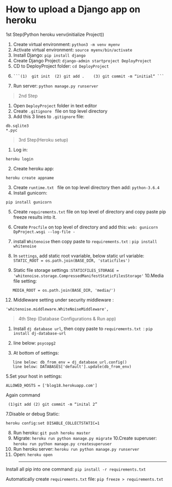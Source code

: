 # How to upload a Django app on heroku 

1st Step(Python heroku venv(initialize Project)) 

1. Create virtual environment: ```python3 -m venv myenv```
2. Activate virtual environment: ```source myenv/bin/activate```
3. Install Django: ```pip install django```
4. Create Django Project: ```django-admin startproject DeployProject```
5. CD to DeployProject folder: ```cd DeployProject```
6.     ```(1)  git init  (2) git add .    (3) git commit -m “initial“ ```
7. Run server: ```python manage.py runserver```
> 2nd Step 
1. Open ```DeployProject``` folder in text editor
2. Create ```.gitignore ``` file on top level directory
3. Add this 3 lines to ```.gitignore``` file:
```__pycache__/
db.sqlite3
*.pyc
```
> 3rd Step(Heroku setup)
1. Log in: 
```
heroku login
```
2. Create heroku app: 
```
heroku create appname
```
3. Create ```runtime.txt ``` file on top level directory then add: ```python-3.6.4```
4. Install gunicorn: 
```
pip install gunicorn
```
5. Create ```requirements.txt``` file on top level of directory and copy paste pip freeze results into it.

6. Create ```Procfile``` on top level of directory and add this: ```web: gunicorn DpProject.wsgi --log-file - ```
7. install ```Whitenoise``` then copy paste to ```requirements.txt``` : ```pip install whitenoise```
8. In ```settings```, add static root vvariable, below static url variable: ```STATIC_ROOT = os.path.join(BASE_DIR, 'staticfiles')```
9. Static file storage settings :``` STATICFILES_STORAGE = 'whitenoise.storage.CompressedManifestStaticFilesStorage' ```
10.Media file setting:
```MEDIA_URL = "/media/" 
   MEDIA_ROOT = os.path.join(BASE_DIR, 'media/')
```   
12. Middleware setting under security middleware :
```
'whitenoise.middleware.WhiteNoiseMiddleware',
```
> 4th Step (Database Configurations & Run app)

1. Install ``` dj database url ```, then copy paste to ```requirements.txt ```: ```pip install dj-database-url```

2. line below: ```psycopg2```

3. At bottom of settings: 
```import dj_database_url
   line below: db_from_env = dj_database_url.config()
   line below: DATABASES['default'].update(db_from_env)
```
5.Set your host in settings:  
```
ALLOWED_HOSTS = ['blog18.herokuapp.com']
```
Again command 
```
 (1)git add (2) git commit -m “inital 2”
```
7.Disable or debug Static: 
```
heroku config:set DISABLE_COLLECTSTATIC=1
```
8. Run heroku: ```git push heroku master ```
9. Migrate: ```heroku run python manage.py migrate```
10.Create superuser: ```heroku run python manage.py createsuperuser```
12. Run heroku server: ```heroku run python manage.py runserver```
11. Open: ```heroku open```
  > -----------------------------------------------------------------------------------------------------------------------------
Install all pip into one command: ```pip install -r requirements.txt```

Automatically create ```requirements.txt``` file: ```pip freeze > requirements.txt```

